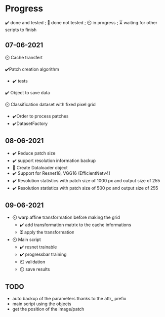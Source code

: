 # Progress

✔️ done and tested ; 🔨 done not tested ; ⏲️ in progress ; ⏳ waiting for other scripts to finish

## 07-06-2021

⏲️ Cache transfert

✔️Patch creation algorithm 
- ✔️ tests

✔️ Object to save data 

⏲️ Classification dataset with fixed pixel grid
- ✔️Order to process patches
- ✔️DatasetFactory 

## 08-06-2021
- ✔️ Reduce patch size 
- ✔️ support resolution information backup
- 🔨 Create Dataloader object
- ✔️ Support for Resnet18, VGG16 (EfficientNetv4)
- ✔️ Resolution statistics with patch size of 1000 px and output size of 255
- ✔️ Resolution statistics with patch size of 500 px and output size of 255


## 09-06-2021

- ⏲️ warp affine transformation before making the grid
  - ✔️ add transformation matrix to the cache informations
  - ⏳ apply the transformation
- ⏲️ Main script
  - ✔️ resnet trainable
  - ✔️ progressbar training
  - ⏲️ validation
  - ⏲️ save results


## TODO

- auto backup of the parameters thanks to the attr_ prefix
- main script using the objects
- get the position of the image/patch
